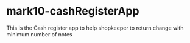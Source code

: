 # mark10-cashRegisterApp
 This is the Cash register app to help shopkeeper to return change with minimum number of notes
